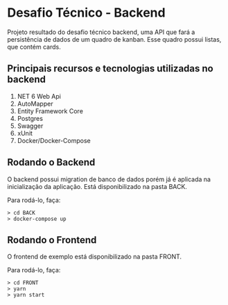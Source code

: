 # Desafio Técnico - Backend

Projeto resultado do desafio técnico backend, uma API que fará a persistência de dados de um quadro de kanban. Esse quadro possui listas, que contém cards.

## Principais recursos e tecnologias utilizadas no backend

1. NET 6 Web Api
2. AutoMapper
3. Entity Framework Core
4. Postgres
5. Swagger
5. xUnit
6. Docker/Docker-Compose

## Rodando o Backend

O backend possui migration de banco de dados porém já é aplicada na inicialização da aplicação. Está disponibilizado na pasta BACK.

Para rodá-lo, faça:

```console
> cd BACK
> docker-compose up
```

## Rodando o Frontend

O frontend de exemplo está disponibilizado na pasta FRONT.

Para rodá-lo, faça:

```console
> cd FRONT
> yarn
> yarn start
```
